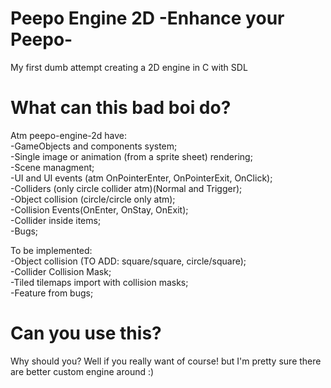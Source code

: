 # Peepo Engine 2D -Enhance your Peepo-
My first dumb attempt creating a 2D engine in C with SDL

# What can this bad boi do?
Atm peepo-engine-2d have:  
  -GameObjects and components system;  
  -Single image or animation (from a sprite sheet) rendering;  
  -Scene managment;  
  -UI and UI events (atm OnPointerEnter, OnPointerExit, OnClick);  
  -Colliders (only circle collider atm)(Normal and Trigger);  
  -Object collision (circle/circle only atm);  
  -Collision Events(OnEnter, OnStay, OnExit);  
  -Collider inside items;  
  -Bugs;  
  
To be implemented:  
  -Object collision (TO ADD: square/square, circle/square);  
  -Collider Collision Mask;  
  -Tiled tilemaps import with collision masks;  
  -Feature from bugs;  
    
# Can you use this?
Why should you? Well if you really want of course! but I'm pretty sure there are better custom engine around :)
